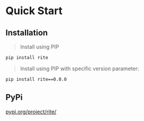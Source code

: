 # Quick Start

## Installation

> Install using PIP

```
pip install rite
```

> Install using PIP with specific version parameter:

```
pip install rite==0.0.0
```

## PyPi

[pypi.org/project/rite/](https://pypi.org/project/rite/)
